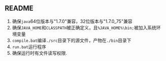 ## README

1. 确保`java`64位版本与"1.7.0"兼容，32位版本与"1.7.0_75"兼容
2. 确保`JAVA_HOME`和`CLASSPATH`被正确定义，且`%JAVA_HOME%\bin;`被加入系统环境变量
3. `compile.bat`编译`./src`目录下的源文件，产物在`./bin`目录下
4. `run.bat`运行程序
5. 确保运行时有文件读写权限.

